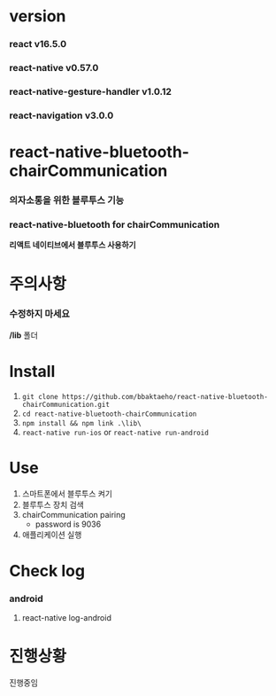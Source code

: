 # version
### react v16.5.0
### react-native v0.57.0
### react-native-gesture-handler v1.0.12
### react-navigation v3.0.0

# react-native-bluetooth-chairCommunication
### 의자소통을 위한 블루투스 기능
### react-native-bluetooth for chairCommunication
**리액트 네이티브에서 블루투스 사용하기**

# 주의사항
### 수정하지 마세요
**/lib** 폴더

# Install
1. `git clone https://github.com/bbaktaeho/react-native-bluetooth-chairCommunication.git`
2. `cd react-native-bluetooth-chairCommunication`
3. `npm install && npm link .\lib\`
5. `react-native run-ios` or `react-native run-android`

# Use
1. 스마트폰에서 블루투스 켜기
1. 블루투스 장치 검색
1. chairCommunication pairing
     - password is 9036
1. 애플리케이션 실행

# Check log
### android
1. react-native log-android


# 진행상황
진행중임
